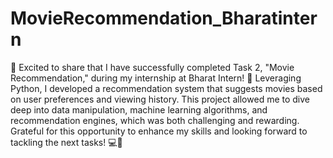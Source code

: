# MovieRecommendation_Bharatintern

🎉 Excited to share that I have successfully completed Task 2, "Movie Recommendation," during my internship at Bharat Intern! 🚀
Leveraging Python, I developed a recommendation system that suggests movies based on user preferences and viewing history. This project allowed me to dive deep into data manipulation, machine learning algorithms, and recommendation engines, which was both challenging and rewarding.
Grateful for this opportunity to enhance my skills and looking forward to tackling the next tasks! 💻🎥
